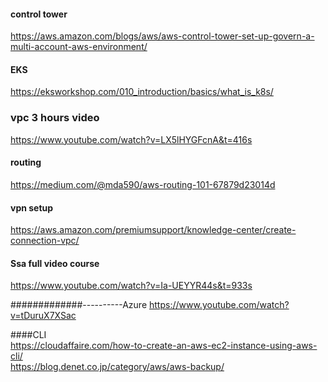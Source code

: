 #### control tower
https://aws.amazon.com/blogs/aws/aws-control-tower-set-up-govern-a-multi-account-aws-environment/


#### EKS
https://eksworkshop.com/010_introduction/basics/what_is_k8s/


### vpc 3 hours video
https://www.youtube.com/watch?v=LX5lHYGFcnA&t=416s


#### routing
https://medium.com/@mda590/aws-routing-101-67879d23014d


#### vpn setup 
https://aws.amazon.com/premiumsupport/knowledge-center/create-connection-vpc/


#### Ssa full video course
https://www.youtube.com/watch?v=Ia-UEYYR44s&t=933s



#############----------Azure
https://www.youtube.com/watch?v=tDuruX7XSac


####CLI \
https://cloudaffaire.com/how-to-create-an-aws-ec2-instance-using-aws-cli/ \
https://blog.denet.co.jp/category/aws/aws-backup/
